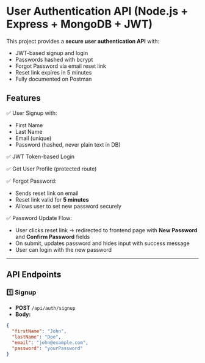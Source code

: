 # User Authentication API (Node.js + Express + MongoDB + JWT)

This project provides a **secure user authentication API** with:
- JWT-based signup and login
- Passwords hashed with bcrypt
- Forgot Password via email reset link
- Reset link expires in 5 minutes
- Fully documented on Postman

## Features

✅ User Signup with:
- First Name
- Last Name
- Email (unique)
- Password (hashed, never plain text in DB)

✅ JWT Token-based Login

✅ Get User Profile (protected route)

✅ Forgot Password:
- Sends reset link on email
- Reset link valid for **5 minutes**
- Allows user to set new password securely

✅ Password Update Flow:
- User clicks reset link → redirected to frontend page with **New Password** and **Confirm Password** fields
- On submit, updates password and hides input with success message
- User can login with the new password

---

## API Endpoints

### 1️⃣ Signup
- **POST** `/api/auth/signup`
- **Body:**
```json
{
  "firstName": "John",
  "lastName": "Doe",
  "email": "john@example.com",
  "password": "yourPassword"
}

